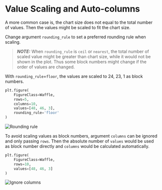 # Value Scaling and Auto-columns

A more common case is, the chart size does not equal to the total number of values. Then the values might be scaled to fit the chart size.

Change argument `rounding_rule` to set a preferred rounding rule when scaling.

> **_NOTE:_** When `rounding_rule` is `ceil` or `nearest`, the total number of scaled value might be greater than chart size, while it would not be shown in the plot. Thus some block numbers might change if the order of values are changed.

With `rounding_rule`=`floor`, the values are scaled to 24, 23, 1 as block numbers.

```python
plt.figure(
    FigureClass=Waffle,
    rows=5,
    columns=10,
    values=[48, 46, 3],
    rounding_rule='floor'
)
```

<img class="img_middle" alt="Rounding rule" src="https://raw.githubusercontent.com/gyli/PyWaffle/master/examples/docs/value_scaling_and_auto_columns_rounding_rule.svg?sanitize=true">

To avoid scaling values as block numbers, argument `columns` can be ignored and only passing `rows`. Then the absolute number of `values` would be used as block number directly and `columns` would be calculated automatically.

```python
plt.figure(
    FigureClass=Waffle,
    rows=10,
    values=[48, 46, 3]
)
```

<img class="img_middle" alt="Ignore columns" src="https://raw.githubusercontent.com/gyli/PyWaffle/master/examples/docs/value_scaling_and_auto_columns_ignore_columns.svg?sanitize=true">

